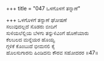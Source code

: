 +++
title = "047 ಒಳಗೊಳಗೆ ತನ್ನಾಣೆ"

+++
ಒಳಗೊಳಗೆ ತನ್ನಾಣೆ ಘೋಷಣೆ  
ಸಲುವುದಲ್ಲದೆ ಸೊಡರು ಬೀದಿಗೆ  
ಸುಳಿಯಲೆಲ್ಲಿಯ ಬೆಳಗು ತನ್ನುಳಿವಿಂಗೆ ಹೊಣೆಯಾರು  
ಕೆಲಬಲದ ಮನ್ನೆಯರ ಹೊಯ್ವ  
ಗ್ಗಳಿಕೆ ಕೊಂಬುದೆ ಭೀಮನಲಿ ಕೈ  
ಹೊಲಸುಗಾರನು ಹಿಂಡಿದನು ಕೌರವ ಸಹೋದರರ     ॥47॥